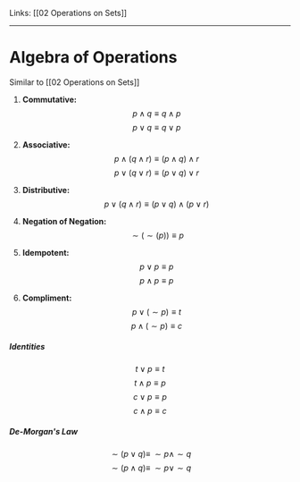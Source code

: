 Links: [[02 Operations on Sets]]
___
# Algebra of Operations
Similar to [[02 Operations on Sets]]

1. **Commutative:** 
   $$p \wedge q \equiv q \wedge p$$
   $$p \vee q \equiv q \vee p$$

2. **Associative:**
   $$p \wedge (q \wedge r) \equiv (p\wedge q) \wedge r$$
   $$p \vee (q \vee r) \equiv (p\vee q) \vee r$$

3. **Distributive:**
	$$p \vee (q \wedge r) \equiv (p\vee q) \wedge (p \vee r)$$


5. **Negation of Negation:** 
   $$\sim(\sim(p)) \equiv p$$

6. **Idempotent:** 
	$$p \vee p \equiv p$$
	$$p \wedge p \equiv p$$

7. **Compliment:**
   $$p \vee (\sim p) \equiv t$$
   $$p \wedge (\sim p) \equiv c$$

##### Identities
$$t \vee p \equiv t$$
$$t \wedge p \equiv p$$
$$c \vee p \equiv p$$
$$c \wedge p \equiv c$$

##### De-Morgan's Law
$$\sim (p \vee q) \equiv\; \sim p \wedge \sim q$$
$$\sim (p \wedge q) \equiv\; \sim p \vee \sim q$$